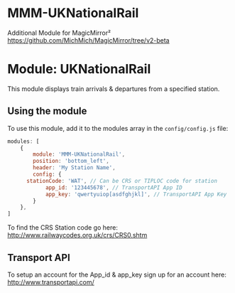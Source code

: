 # MMM-UKNationalRail
Additional Module for MagicMirror²  https://github.com/MichMich/MagicMirror/tree/v2-beta

# Module: UKNationalRail
This module displays train arrivals & departures from a specified station.

## Using the module

To use this module, add it to the modules array in the `config/config.js` file:
````javascript
modules: [
    {
		module: 'MMM-UKNationalRail',
		position: 'bottom_left',
		header: 'My Station Name',
		config: {
      stationCode: 'WAT', // Can be CRS or TIPLOC code for station
			app_id: '123445678', // TransportAPI App ID
			app_key: 'qwertyuiop[asdfghjkl]', // TransportAPI App Key
		}
	},
]
````
To find the CRS Station code go here: http://www.railwaycodes.org.uk/crs/CRS0.shtm

## Transport API

To setup an account for the App_id & app_key sign up for an account here: http://www.transportapi.com/
